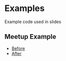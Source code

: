 # Examples

Example code used in slides

## Meetup Example

- [Before](https://github.com/busy-beaver-dev/busy-beaver/blob/0778681fd96e1d7163d7053943a0fcaee4080fac/busy_beaver/adapters/meetup.py)
- [After](https://github.com/busy-beaver-dev/busy-beaver/blob/331aba1c4fe5f53c632296ff510c0563f77dc570/busy_beaver/adapters/meetup.py)
